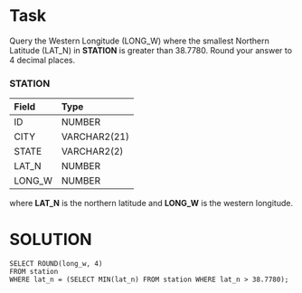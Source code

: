 # Task
Query the Western Longitude (LONG_W) where the smallest Northern Latitude (LAT_N) in **STATION** is greater than $38.7780$. Round your answer to 4 decimal places.

### STATION

| Field       | Type         |  
| :---------- | :----------- |
| ID          | NUMBER       |
| CITY        | VARCHAR2(21) |
| STATE       | VARCHAR2(2)  |
| LAT_N       | NUMBER       |
| LONG_W      | NUMBER       |

where **LAT_N** is the northern latitude and **LONG_W** is the western longitude.

# SOLUTION
```
SELECT ROUND(long_w, 4)
FROM station
WHERE lat_n = (SELECT MIN(lat_n) FROM station WHERE lat_n > 38.7780);
```